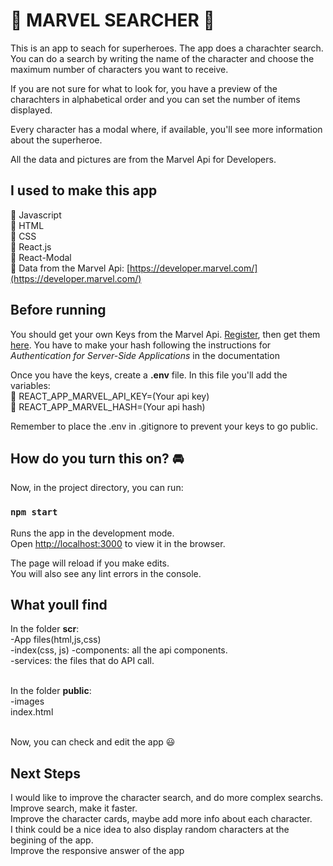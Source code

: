 # :star2: MARVEL SEARCHER :star2:

This is an app to seach for superheroes.
The app does a charachter search. 
You can do a search by writing the name of the character and choose the maximum number of characters you want to receive.

If you are not sure for what to look for, you have a preview of the charachters in alphabetical order and you can set the number of items displayed. 

Every character has a modal where, if available, you'll see more information about the superheroe.

All the data and pictures are from the Marvel Api for Developers.

## I used to make this app

:small_blue_diamond: Javascript<br />
:small_blue_diamond: HTML<br />
:small_blue_diamond: CSS<br />
:small_blue_diamond: React.js<br />
:small_blue_diamond: React-Modal<br />
:small_blue_diamond: Data from the Marvel Api: [https://developer.marvel.com/](https://developer.marvel.com/)

## Before running

You should get your own Keys from the Marvel Api. 
[Register](https://www.marvel.com/signin?referer=https%3A%2F%2Fdeveloper.marvel.com%2Faccount), then get them [here](https://developer.marvel.com/account).
You have to make your hash following the instructions for _Authentication for Server-Side Applications_ in the documentation<br />

Once you have the keys, create a **.env** file. In this file you'll add the variables:<br />
:small_blue_diamond: REACT_APP_MARVEL_API_KEY=(Your api key)<br />
:small_blue_diamond: REACT_APP_MARVEL_HASH=(Your api hash)<br />

Remember to place the .env in .gitignore to prevent your keys to go public.

## How do you turn this on? :oncoming_automobile:

Now, in the project directory, you can run:

### `npm start`

Runs the app in the development mode.<br />
Open [http://localhost:3000](http://localhost:3000) to view it in the browser.

The page will reload if you make edits.<br />
You will also see any lint errors in the console.

## What youll find

In the folder **scr**:<br />
  -App files(html,js,css)<br />
  -index(css, js)
  -components: all the api components.<br />
  -services: the files that do API call.<br /><br />

In the folder **public**:<br />
  -images<br />
  index.html<br /><br />


Now, you can check and edit the app :smiley:

## Next Steps

I would like to improve the character search, and do more complex searchs.<br />
Improve search, make it faster. <br />
Improve the character cards, maybe add more info about each character. <br />
I think could be a nice idea to also display random characters at the begining of the app. <br />
Improve the responsive answer of the app <br />


